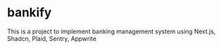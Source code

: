 # bankify
This is a project to implement banking management system using Next.js, Shadcn, Plaid, Sentry, Appwrite
